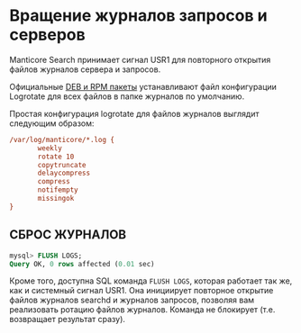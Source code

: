 # Вращение журналов запросов и серверов 

Manticore Search принимает сигнал USR1 для повторного открытия файлов журналов сервера и запросов.

Официальные [DEB и RPM пакеты](https://manticoresearch.com/install/) устанавливают файл конфигурации Logrotate для всех файлов в папке журналов по умолчанию.

Простая конфигурация logrotate для файлов журналов выглядит следующим образом:

```ini
/var/log/manticore/*.log {
       weekly
       rotate 10
       copytruncate
       delaycompress
       compress
       notifempty
       missingok
}
```

## СБРОС ЖУРНАЛОВ

```sql
mysql> FLUSH LOGS;
Query OK, 0 rows affected (0.01 sec)
```

Кроме того, доступна SQL команда `FLUSH LOGS`, которая работает так же, как и системный сигнал USR1. Она инициирует повторное открытие файлов журналов searchd и журналов запросов, позволяя вам реализовать ротацию файлов журналов. Команда не блокирует (т.е. возвращает результат сразу). 
<!-- proofread -->
